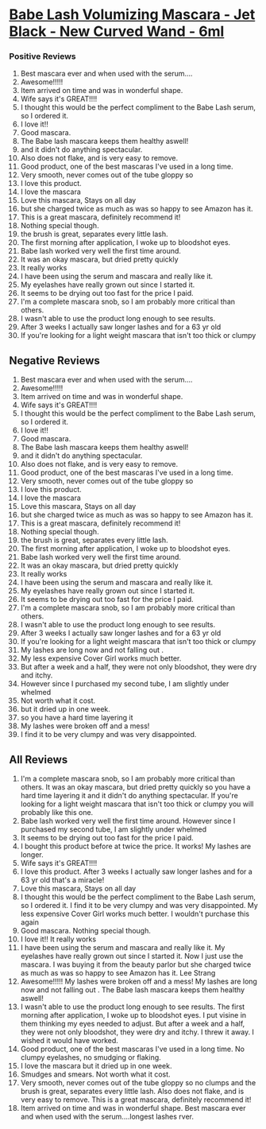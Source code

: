 # [Babe Lash Volumizing Mascara - Jet Black - New Curved Wand - 6ml](https://products.checkmycream.com/products/Babe-Lash-Volumizing-Mascara-Jet-Black-New-Curved-Wand-6ml.html)

### Positive Reviews

<ol>
      <li>Best mascara ever and when used with the serum....</li>
      <li>Awesome!!!!!</li>
      <li>Item arrived on time and was in wonderful shape.  </li>
      <li>Wife says it&#x27;s GREAT!!!!</li>
      <li>I thought this would be the perfect compliment to the Babe Lash serum, so I ordered it.  </li>
      <li>I love it!!</li>
      <li>Good mascara.</li>
      <li>The Babe lash mascara keeps them healthy aswell!</li>
      <li>and it didn&#x27;t do anything spectacular.</li>
      <li>Also does not flake, and is very easy to remove.  </li>
      <li>Good product, one of the best mascaras I&#x27;ve used in a long time.  </li>
      <li>Very smooth, never comes out of the tube gloppy so</li>
      <li>I love this product.</li>
      <li>I love the mascara</li>
      <li>Love this mascara, Stays on all day</li>
      <li>but she charged twice as much as was so happy to see Amazon has it.</li>
      <li>This is a great mascara, definitely recommend it!</li>
      <li>Nothing special though.</li>
      <li>the brush is great, separates every little lash.  </li>
      <li>The first morning after application, I woke up to bloodshot eyes.</li>
      <li>Babe lash worked very well the first time around.</li>
      <li>It was an okay mascara, but dried pretty quickly</li>
      <li>It really works</li>
      <li>I have been using the serum and mascara and really like it.  </li>
      <li>My eyelashes have really grown out since I started it.  </li>
      <li>It seems to be drying out too fast for the price I paid.</li>
      <li>I&#x27;m a complete mascara snob, so I am probably more critical than others.</li>
      <li>I wasn&#x27;t able to use the product long enough to see results.</li>
      <li>After 3 weeks I actually saw longer lashes and for a 63 yr old</li>
      <li>If you&#x27;re looking for a light weight mascara that isn&#x27;t too thick or clumpy</li>
</ol>


<h2>Negative Reviews</h2>
<ol>
<li> Best mascara ever and when used with the serum....</li>
<li> Awesome!!!!!</li>
<li> Item arrived on time and was in wonderful shape.  </li>
<li> Wife says it&#x27;s GREAT!!!!</li>
<li> I thought this would be the perfect compliment to the Babe Lash serum, so I ordered it.  </li>
<li> I love it!!</li>
<li> Good mascara.</li>
<li> The Babe lash mascara keeps them healthy aswell!</li>
<li> and it didn&#x27;t do anything spectacular.</li>
<li> Also does not flake, and is very easy to remove.  </li>
<li> Good product, one of the best mascaras I&#x27;ve used in a long time.  </li>
<li> Very smooth, never comes out of the tube gloppy so</li>
<li> I love this product.</li>
<li> I love the mascara</li>
<li> Love this mascara, Stays on all day</li>
<li> but she charged twice as much as was so happy to see Amazon has it.</li>
<li> This is a great mascara, definitely recommend it!</li>
<li> Nothing special though.</li>
<li> the brush is great, separates every little lash.  </li>
<li> The first morning after application, I woke up to bloodshot eyes.</li>
<li> Babe lash worked very well the first time around.</li>
<li> It was an okay mascara, but dried pretty quickly</li>
<li> It really works</li>
<li> I have been using the serum and mascara and really like it.  </li>
<li> My eyelashes have really grown out since I started it.  </li>
<li> It seems to be drying out too fast for the price I paid.</li>
<li> I&#x27;m a complete mascara snob, so I am probably more critical than others.</li>
<li> I wasn&#x27;t able to use the product long enough to see results.</li>
<li> After 3 weeks I actually saw longer lashes and for a 63 yr old</li>
<li> If you&#x27;re looking for a light weight mascara that isn&#x27;t too thick or clumpy</li>
<li> My lashes are long now and not falling out .</li>
<li> My less expensive Cover Girl works much better.  </li>
<li> But after a week and a half, they were not only bloodshot, they were dry and itchy.</li>
<li> However since I purchased my second tube, I am slightly under whelmed</li>
<li> Not worth what it cost.</li>
<li> but it dried up in one week.</li>
<li> so you have a hard time layering it</li>
<li> My lashes were broken off and a mess!</li>
<li> I find it to be very clumpy and was very disappointed.  </li>
</ol>

<h2>All Reviews</h2>

<ol>
    <li> I&#x27;m a complete mascara snob, so I am probably more critical than others. It was an okay mascara, but dried pretty quickly so you have a hard time layering it and it didn&#x27;t do anything spectacular. If you&#x27;re looking for a light weight mascara that isn&#x27;t too thick or clumpy you will probably like this one.</li>
    <li> Babe lash worked very well the first time around. However since I purchased my second tube, I am slightly under whelmed</li>
    <li> It seems to be drying out too fast for the price I paid.</li>
    <li> I bought this product before at twice the price.  It works!  My lashes are longer.</li>
    <li> Wife says it&#x27;s GREAT!!!!</li>
    <li> I love this product. After 3 weeks I actually saw longer lashes and for a 63 yr old that&#x27;s a miracle!</li>
    <li> Love this mascara, Stays on all day</li>
    <li> I thought this would be the perfect compliment to the Babe Lash serum, so I ordered it.  I find it to be very clumpy and was very disappointed.  My less expensive Cover Girl works much better.  I wouldn&#x27;t purchase this again</li>
    <li> Good mascara. Nothing special though.</li>
    <li> I love it!! It really works</li>
    <li> I have been using the serum and mascara and really like it.  My eyelashes have really grown out since I started it.  Now I just use the mascara.  I was buying it from the beauty parlor but she charged twice as much as was so happy to see Amazon has it. Lee Strang</li>
    <li> Awesome!!!!! My lashes were broken off and a mess! My lashes are long now and not falling out . The Babe lash mascara keeps them healthy aswell!</li>
    <li> I wasn&#x27;t able to use the product long enough to see results. The first morning after application, I woke up to bloodshot eyes. I put visine in them thinking my eyes needed to adjust. But after a week and a half, they were not only bloodshot, they were dry and itchy. I threw it away. I wished it would have worked.</li>
    <li> Good product, one of the best mascaras I&#x27;ve used in a long time.  No clumpy eyelashes, no smudging or flaking.</li>
    <li> I love the mascara but it dried up in one week.</li>
    <li> Smudges and smears.  Not worth what it cost.</li>
    <li> Very smooth, never comes out of the tube gloppy so no clumps and the brush is great, separates every little lash.  Also does not flake, and is very easy to remove.  This is a great mascara, definitely recommend it!</li>
    <li> Item arrived on time and was in wonderful shape.  Best mascara ever and when used with the serum....longest lashes rver.</li>
</ol>




